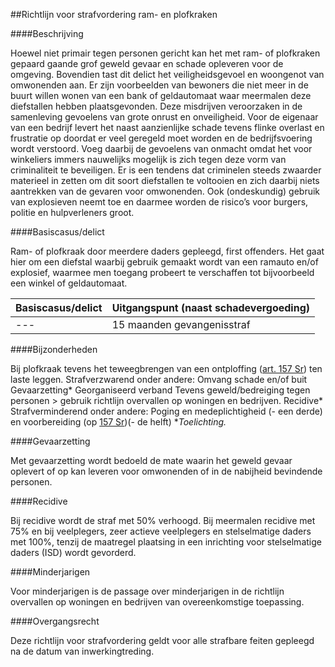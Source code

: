 <meta http-equiv='Content-Type' content='text/html; charset=utf-8' />

##Richtlijn voor strafvordering ram- en plofkraken

####Beschrijving

Hoewel niet primair tegen personen gericht kan het met ram- of plofkraken gepaard gaande grof geweld gevaar en schade opleveren voor de omgeving. Bovendien tast dit delict het veiligheidsgevoel en woongenot van omwonenden aan. Er zijn voorbeelden van bewoners die niet meer in de buurt willen wonen van een bank of geldautomaat waar meermalen deze diefstallen hebben plaatsgevonden. Deze misdrijven veroorzaken in de samenleving gevoelens van grote onrust en onveiligheid. Voor de eigenaar van een bedrijf levert het naast aanzienlijke schade tevens flinke overlast en frustratie op doordat er veel geregeld moet worden en de bedrijfsvoering wordt verstoord. Voeg daarbij de gevoelens van onmacht omdat het voor winkeliers immers nauwelijks mogelijk is zich tegen deze vorm van criminaliteit te beveiligen. Er is een tendens dat criminelen steeds zwaarder materieel in zetten om dit soort diefstallen te voltooien en zich daarbij niets aantrekken van de gevaren voor omwonenden. Ook (ondeskundig) gebruik van explosieven neemt toe en daarmee worden de risico’s voor burgers, politie en hulpverleners groot.    

####Basiscasus/delict

Ram- of plofkraak door meerdere daders gepleegd, first offenders. Het gaat hier om een diefstal waarbij gebruik gemaakt wordt van een ramauto en/of explosief, waarmee men toegang probeert te verschaffen tot bijvoorbeeld een winkel of geldautomaat.  

| Basiscasus/delict  | Uitgangspunt (naast schadevergoeding)  |
|:---|:---|
| --- | 15 maanden gevangenisstraf  |

####Bijzonderheden

Bij plofkraak tevens het teweegbrengen van een ontploffing ([art. 157 Sr](../../../../../../../../wet/wet/van/3/maart/1881/BWBR0001854/README.md)) ten laste leggen. Strafverzwarend onder andere: Omvang schade en/of buit Gevaarzetting* Georganiseerd verband Tevens geweld/bedreiging tegen personen > gebruik richtlijn overvallen op woningen en bedrijven. Recidive* Strafverminderend onder andere: Poging en medeplichtigheid (- een derde) en voorbereiding (op [157 Sr](../../../../../../../../wet/wet/van/3/maart/1881/BWBR0001854/README.md))(- de helft)  **Toelichting.*     

####Gevaarzetting

Met gevaarzetting wordt bedoeld de mate waarin het geweld gevaar oplevert of op kan leveren voor omwonenden of in de nabijheid bevindende personen.    

####Recidive

Bij recidive wordt de straf met 50% verhoogd. Bij meermalen recidive met 75% en bij veelplegers, zeer actieve veelplegers en stelselmatige daders met 100%, tenzij de maatregel plaatsing in een inrichting voor stelselmatige daders (ISD) wordt gevorderd.    

####Minderjarigen

Voor minderjarigen is de passage over minderjarigen in de richtlijn overvallen op woningen en bedrijven van overeenkomstige toepassing.    

####Overgangsrecht

Deze richtlijn voor strafvordering geldt voor alle strafbare feiten gepleegd na de datum van inwerkingtreding.     
